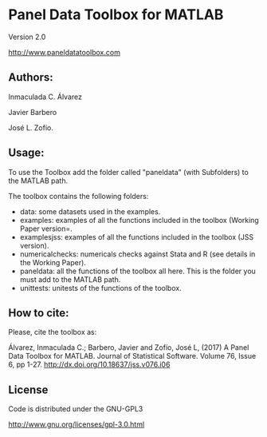 # Panel Data Toolbox for MATLAB

Version 2.0

http://www.paneldatatoolbox.com

## Authors:

Inmaculada C. Álvarez

Javier Barbero

José L. Zofío.

## Usage:

To use the Toolbox add the folder called "paneldata" (with Subfolders) to the MATLAB path.

The toolbox contains the following folders:
- data: some datasets used in the examples.
- examples: examples of all the functions included in the toolbox (Working Paper version=.
- examplesjss: examples of all the functions included in the toolbox (JSS version).
- numericalchecks: numericals checks against Stata and R (see details in the Working Paper).
- paneldata: all the functions of the toolbox all here. This is the folder you must add to the MATLAB path.
- unittests: unitests of the functions of the toolbox.

## How to cite:
Please, cite the toolbox as:

Álvarez, Inmaculada C.; Barbero, Javier and Zofío, José L, (2017) A Panel Data Toolbox for MATLAB. Journal of Statistical Software. Volume 76, Issue 6, pp 1-27. http://dx.doi.org/10.18637/jss.v076.i06

## License
Code is distributed under the GNU-GPL3

http://www.gnu.org/licenses/gpl-3.0.html
